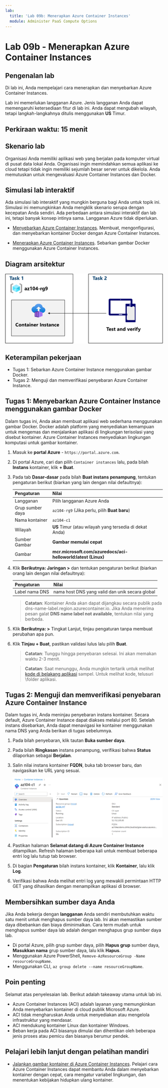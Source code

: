 ```yaml
---
lab:
  title: 'Lab 09b: Menerapkan Azure Container Instances'
  module: Administer PaaS Compute Options
---
```


# Lab 09b - Menerapkan Azure Container Instances

## Pengenalan lab

Di lab ini, Anda mempelajari cara menerapkan dan menyebarkan Azure Container Instances.

Lab ini memerlukan langganan Azure. Jenis langganan Anda dapat memengaruhi ketersediaan fitur di lab ini. Anda dapat mengubah wilayah, tetapi langkah-langkahnya ditulis menggunakan **US** Timur.

## Perkiraan waktu: 15 menit

## Skenario lab

Organisasi Anda memiliki aplikasi web yang berjalan pada komputer virtual di pusat data lokal Anda. Organisasi ingin memindahkan semua aplikasi ke cloud tetapi tidak ingin memiliki sejumlah besar server untuk dikelola. Anda memutuskan untuk mengevaluasi Azure Container Instances dan Docker. 
## Simulasi lab interaktif

Ada simulasi lab interaktif yang mungkin berguna bagi Anda untuk topik ini. Simulasi ini memungkinkan Anda mengklik skenario serupa dengan kecepatan Anda sendiri. Ada perbedaan antara simulasi interaktif dan lab ini, tetapi banyak konsep intinya sama. Langganan Azure tidak diperlukan.

+ [Menyebarkan Azure Container Instances](https://mslearn.cloudguides.com/en-us/guides/AZ-900%20Exam%20Guide%20-%20Azure%20Fundamentals%20Exercise%203). Membuat, mengonfigurasi, dan menyebarkan kontainer Docker dengan Azure Container Instances.
  
+ [Menerapkan Azure Container Instances](https://mslabs.cloudguides.com/guides/AZ-104%20Exam%20Guide%20-%20Microsoft%20Azure%20Administrator%20Exercise%2014).  Sebarkan gambar Docker menggunakan Azure Container Instances. 

## Diagram arsitektur

![Diagram tugas.](../media/az104-lab09b-aci-architecture.png)

## Keterampilan pekerjaan

- Tugas 1: Sebarkan Azure Container Instance menggunakan gambar Docker.
- Tugas 2: Menguji dan memverifikasi penyebaran Azure Container Instance.

## Tugas 1: Menyebarkan Azure Container Instance menggunakan gambar Docker

Dalam tugas ini, Anda akan membuat aplikasi web sederhana menggunakan gambar Docker. Docker adalah platform yang menyediakan kemampuan untuk mengemas dan menjalankan aplikasi di lingkungan terisolasi yang disebut kontainer. Azure Container Instances menyediakan lingkungan komputasi untuk gambar kontainer.

1. Masuk ke **portal Azure** - `https://portal.azure.com`.

1. Di portal Azure, cari dan pilih `Container instances` lalu, pada bilah **Instans** kontainer, klik **+ Buat**.

1. Pada tab **Dasar-dasar** pada bilah **Buat instans penampung**, tentukan pengaturan berikut (biarkan yang lain dengan nilai defaultnya):

    | Pengaturan | Nilai |
    | ---- | ---- |
    | Langganan | Pilih langganan Azure Anda |
    | Grup sumber daya | `az104-rg9` (Jika perlu, pilih **Buat baru**) |
    | Nama kontainer | `az104-c1` |
    | Wilayah | **US** Timur (atau wilayah yang tersedia di dekat Anda)|
    | Sumber Gambar | **Gambar memulai cepat** |
    | Gambar | **mcr.microsoft.com/azuredocs/aci-helloworld:latest (Linux)** |

1. Klik **Berikutnya: Jaringan >** dan tentukan pengaturan berikut (biarkan orang lain dengan nilai defaultnya):

    | Pengaturan | Nilai |
    | --- | --- |
    | Label nama DNS | nama host DNS yang valid dan unik secara global |

    >**Catatan**: Kontainer Anda akan dapat dijangkau secara publik pada dns-name-label.region.azurecontainer.io. Jika Anda menerima pesan galat **DNS name label not available**, tentukan nilai yang berbeda.

1. Klik **Berikutnya: >** Tingkat Lanjut, tinjau pengaturan tanpa membuat perubahan apa pun.

 1. Klik **Tinjau + Buat**, pastikan validasi lulus lalu pilih **Buat**.

    >**Catatan**: Tunggu hingga penyebaran selesai. Ini akan memakan waktu 2-3 menit.

    >**Catatan**: Saat menunggu, Anda mungkin tertarik untuk melihat [kode di belakang aplikasi](https://github.com/Azure-Samples/aci-helloworld) sampel. Untuk melihat kode, telusuri \\folder aplikasi.

## Tugas 2: Menguji dan memverifikasi penyebaran Azure Container Instance 

Dalam tugas ini, Anda meninjau penyebaran instans kontainer. Secara default, Azure Container Instance dapat diakses melalui port 80. Setelah instans disebarkan, Anda dapat menavigasi ke kontainer menggunakan nama DNS yang Anda berikan di tugas sebelumnya.

1. Pada bilah penyebaran, klik tautan **Buka sumber daya**.

1. Pada bilah **Ringkasan** instans penampung, verifikasi bahwa **Status** dilaporkan sebagai **Berjalan**.

1. Salin nilai instans kontainer **FQDN**, buka tab browser baru, dan navigasikan ke URL yang sesuai.

     ![Cuplikan layar halaman gambaran umum ACI di portal.](../media/az104-lab09b-aci-overview.png)

1. Pastikan halaman **Selamat datang di Azure Container Instance** ditampilkan. Refresh halaman beberapa kali untuk membuat beberapa entri log lalu tutup tab browser.  

1. Di bagian **Pengaturan** bilah instans kontainer, klik **Kontainer**, lalu klik **Log**.

1. Verifikasi bahwa Anda melihat entri log yang mewakili permintaan HTTP GET yang dihasilkan dengan menampilkan aplikasi di browser.
   
## Membersihkan sumber daya Anda

Jika Anda bekerja dengan **langganan** Anda sendiri membutuhkan waktu satu menit untuk menghapus sumber daya lab. Ini akan memastikan sumber daya dibebankan dan biaya diminimalkan. Cara term mudah untuk menghapus sumber daya lab adalah dengan menghapus grup sumber daya lab. 

+ Di portal Azure, pilih grup sumber daya, pilih **Hapus grup** sumber daya, **Masukkan nama** grup sumber daya, lalu klik **Hapus**.
+ Menggunakan Azure PowerShell, `Remove-AzResourceGroup -Name resourceGroupName`.
+ Menggunakan CLI, `az group delete --name resourceGroupName`.


## Poin penting

Selamat atas penyelesaian lab. Berikut adalah takeaway utama untuk lab ini. 

+ Azure Container Instances (ACI) adalah layanan yang memungkinkan Anda menyebarkan kontainer di cloud publik Microsoft Azure.
+ ACI tidak mengharuskan Anda untuk menyediakan atau mengelola infrastruktur yang mendasar.
+ ACI mendukung kontainer Linux dan kontainer Windows.
+ Beban kerja pada ACI biasanya dimulai dan dihentikan oleh beberapa jenis proses atau pemicu dan biasanya berumur pendek. 

## Pelajari lebih lanjut dengan pelatihan mandiri

+ [Jalankan gambar kontainer di Azure Container Instances](https://learn.microsoft.com/training/modules/create-run-container-images-azure-container-instances/). Pelajari cara Azure Container Instances dapat membantu Anda dalam menyebarkan kontainer dengan cepat, cara mengatur variabel lingkungan, dan menentukan kebijakan hidupkan ulang kontainer.

    
